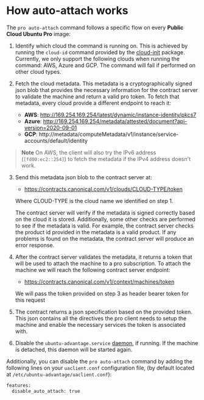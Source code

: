 # How auto-attach works

The `pro auto-attach` command follows a specific flow on every **Public Cloud Ubuntu Pro** image:

1. Identify which cloud the command is running on. This is achieved by running
   the `cloud-id` command provided by the [cloud-init](https://cloudinit.readthedocs.io/en/latest/)
   package. Currently, we only support the following clouds when
   running the command: AWS, Azure and GCP. The command will fail if performed on other
   cloud types.

2. Fetch the cloud metadata. This metadata is a cryptographically signed json blob
   that provides the necessary information for the contract server to validate
   the machine and return a valid pro token. To fetch that metadata, every cloud
   provide a different endpoint to reach it:

   * **AWS**: http://169.254.169.254/latest/dynamic/instance-identity/pkcs7
   * **Azure**: http://169.254.169.254/metadata/attested/document?api-version=2020-09-01
   * **GCP**: http://metadata/computeMetadata/v1/instance/service-accounts/default/identity

> **Note**
> On AWS, the client will also try the IPv6 address (`[fd00:ec2::254]`) to fetch the metadata if the IPv4 address doesn't work.

3. Send this metadata json blob to the contract server at:

   * https://contracts.canonical.com/v1/clouds/CLOUD-TYPE/token

   Where CLOUD-TYPE is the cloud name we identified on step 1.

   The contract server will verify if the metadata is signed correctly based on the cloud
   it is stored. Additionally, some other checks are performed to see if the metadata is valid.
   For example, the contract server checks the product id provided in the metadata is a
   valid product. If any problems is found on the metadata, the contract server will produce
   an error response.

4. After the contract server validates the metadata, it returns a token that will be used
   to attach the machine to a pro subscription. To attach the machine we will reach the
   following contract server endpoint:

   * https://contracts.canonical.com/v1/context/machines/token

   We will pass the token provided on step 3 as header bearer token for this request

5. The contract returns a json specification based on the provided token. This json
   contains all the directives the pro client needs to setup the machine and enable
   the necessary services the token is associated with.

6. Disable the `ubuntu-advantage.service` [daemon](../explanations/what_is_the_daemon.md), if running.
   If the machine is detached, this daemon will be started again.

Additionally, you can disable the `pro auto-attach` command by adding
the following lines on your `uaclient.conf` configuration file, (by default located at
`/etc/ubuntu-advantage/uaclient.conf`):

```bash
features:
  disable_auto_attach: true
```

